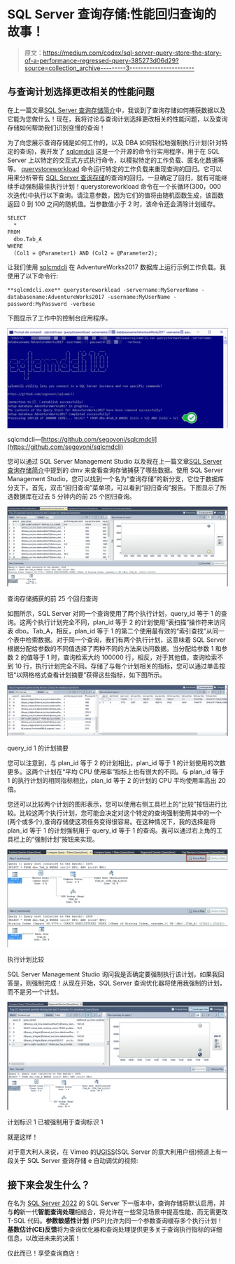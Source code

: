 # SQL Server 查询存储:性能回归查询的故事！

> 原文：<https://medium.com/codex/sql-server-query-store-the-story-of-a-performance-regressed-query-385273d06d29?source=collection_archive---------3----------------------->

## 与查询计划选择更改相关的性能问题

在上一篇文章[SQL Server 查询存储简介](https://segovoni.medium.com/introduction-to-sql-server-query-store-9e45a563a502)中，我谈到了查询存储如何捕获数据以及它能为您做什么！现在，我将讨论与查询计划选择更改相关的性能问题，以及查询存储如何帮助我们识别变慢的查询！

为了向您展示查询存储是如何工作的，以及 DBA 如何轻松地强制执行计划(针对特定的查询)，我开发了 [sqlcmdcli](https://github.com/segovoni/sqlcmdcli) 这是一个开源的命令行实用程序，用于在 SQL Server 上以特定的交互式方式执行命令，以模拟特定的工作负载、匿名化数据等等。 [querystoreworkload](https://github.com/segovoni/sqlcmdcli/wiki#querystoreworkload-qsw) 命令运行特定的工作负载来重现查询的回归。它可以用来分析带有 [SQL Server 查询存储](https://docs.microsoft.com/en-us/sql/relational-databases/performance/monitoring-performance-by-using-the-query-store?WT.mc_id=DP-MVP-4029181)的查询的回归。一旦确定了回归，就有可能继续手动强制最佳执行计划！querystoreworkload 命令在一个长循环(300，000 次迭代)中执行以下查询。请注意参数，因为它们的值将由随机函数生成，该函数返回 0 到 100 之间的随机值。当参数值小于 2 时，该命令还会清除计划缓存。

```
SELECT
  *
FROM
  dbo.Tab_A
WHERE
  (Col1 = @Parameter1) AND (Col2 = @Parameter2);
```

让我们使用 [sqlcmdcli](http://github.com/segovoni/sqlcmdcli) 在 AdventureWorks2017 数据库上运行示例工作负载。我使用了以下命令行:

```
**sqlcmdcli.exe** querystoreworkload -servername:MyServerName -databasename:AdventureWorks2017 -username:MyUserName -password:MyPassword -verbose
```

下图显示了工作中的控制台应用程序。

![](img/e8633abb8516bdeacaf40b6fc35478d1.png)

sqlcmdcli—[https://github.com/segovoni/sqlcmdcli](https://github.com/segovoni/sqlcmdcli)

您可以通过 SQL Server Management Studio 以及我在上一篇文章[SQL Server 查询存储简介](https://segovoni.medium.com/introduction-to-sql-server-query-store-9e45a563a502)中提到的 dmv 来查看查询存储捕获了哪些数据。使用 SQL Server Management Studio，您可以找到一个名为“查询存储”的新分支，它位于数据库分支下。首先，双击“回归查询”菜单项，可以看到“回归查询”报告。下图显示了所选数据库在过去 5 分钟内的前 25 个回归查询。

![](img/6bf03e7efcc5bf32aed9f960bb79bc41.png)

查询存储捕获的前 25 个回归查询

如图所示，SQL Server 对同一个查询使用了两个执行计划，query_id 等于 1 的查询。这两个执行计划完全不同，plan_id 等于 2 的计划使用“表扫描”操作符来访问表 dbo。Tab_A，相反，plan_id 等于 1 的第二个使用最有效的“索引查找”从同一个表中检索数据。对于同一个查询，我们有两个执行计划，这意味着 SQL Server 根据分配给参数的不同值选择了两种不同的方法来访问数据。当分配给参数 1 和参数 2 的值等于 1 时，查询检索大约 100000 行，相反，对于其他值，查询检索不到 10 行，执行计划完全不同。存储了与每个计划相关的指标，您可以通过单击按钮“以网格格式查看计划摘要”获得这些指标，如下图所示。

![](img/f31b770af68438971f4e758525d85f9a.png)

query_id 1 的计划摘要

您可以注意到，与 plan_id 等于 2 的计划相比，plan_id 等于 1 的计划使用的次数更多。这两个计划在“平均 CPU 使用率”指标上也有很大的不同。与 plan_id 等于 1 的执行计划的相同指标相比，plan_id 等于 2 的计划的 CPU 平均使用率高出 20 倍。

您还可以比较两个计划的图形表示，您可以使用右侧工具栏上的“比较”按钮进行比较。比较这两个执行计划，您可能会决定对这个特定的查询强制使用其中的一个(两个或多个),查询存储使这项任务变得很容易。在这种情况下，我的选择是将 plan_id 等于 1 的计划强制用于 query_id 等于 1 的查询。我可以通过右上角的工具栏上的“强制计划”按钮来实现。

![](img/667f69192221e34a9877304962504126.png)

执行计划比较

SQL Server Management Studio 询问我是否确定要强制执行该计划，如果我回答是，则强制完成！从现在开始，SQL Server 查询优化器将使用我强制的计划，而不是另一个计划。

![](img/da1e47f38f770b52dd2dbc1f6b7b06ed.png)

计划标识 1 已被强制用于查询标识 1

就是这样！

对于意大利人来说，在 Vimeo 的[UGISS](https://www.ugiss.org/)(SQL Server 的意大利用户组)频道上有一段关于 SQL Server 查询存储 e 自动调优的视频:

## 接下来会发生什么？

在名为 [SQL Server 2022](https://www.microsoft.com/en-us/sql-server/sql-server-2022) 的 SQL Server 下一版本中，查询存储将默认启用，并与**的**新一代**智能查询处理**相结合，将允许在一些常见场景中提高性能，而无需更改 T-SQL 代码。**参数敏感性计划** (PSP)允许为同一个参数查询缓存多个执行计划！**基数估计(CE)反馈**将为查询优化器和查询处理提供更多关于查询执行指标的详细信息，以改进未来的决策！

仅此而已！享受查询商店！